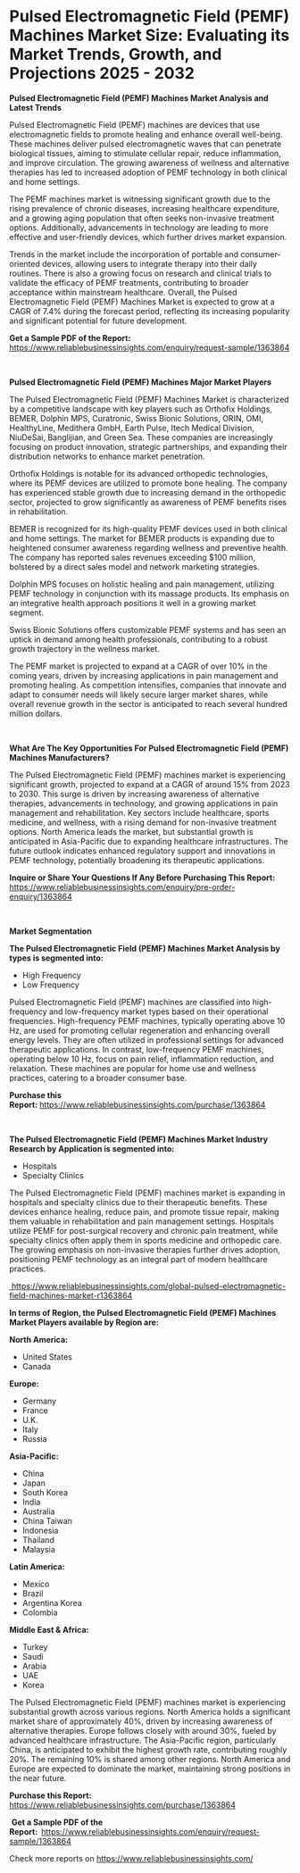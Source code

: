 <p><h1>Pulsed Electromagnetic Field (PEMF) Machines Market Size: Evaluating its Market Trends, Growth, and Projections 2025 - 2032</h1></p><p><strong>Pulsed Electromagnetic Field (PEMF) Machines Market Analysis and Latest Trends</strong></p>
<p><p>Pulsed Electromagnetic Field (PEMF) machines are devices that use electromagnetic fields to promote healing and enhance overall well-being. These machines deliver pulsed electromagnetic waves that can penetrate biological tissues, aiming to stimulate cellular repair, reduce inflammation, and improve circulation. The growing awareness of wellness and alternative therapies has led to increased adoption of PEMF technology in both clinical and home settings.</p><p>The PEMF machines market is witnessing significant growth due to the rising prevalence of chronic diseases, increasing healthcare expenditure, and a growing aging population that often seeks non-invasive treatment options. Additionally, advancements in technology are leading to more effective and user-friendly devices, which further drives market expansion. </p><p>Trends in the market include the incorporation of portable and consumer-oriented devices, allowing users to integrate therapy into their daily routines. There is also a growing focus on research and clinical trials to validate the efficacy of PEMF treatments, contributing to broader acceptance within mainstream healthcare. Overall, the Pulsed Electromagnetic Field (PEMF) Machines Market is expected to grow at a CAGR of 7.4% during the forecast period, reflecting its increasing popularity and significant potential for future development.</p></p>
<p><strong>Get a Sample PDF of the Report:&nbsp;</strong> <a href="https://www.reliablebusinessinsights.com/enquiry/request-sample/1363864?utm_campaign=2290&utm_medium=2&utm_source=Github&utm_content=ia&utm_term=28022025&utm_id=pulsed-electromagnetic-field-pemf-machines">https://www.reliablebusinessinsights.com/enquiry/request-sample/1363864</a></p>
<p>&nbsp;</p>
<p><strong>Pulsed Electromagnetic Field (PEMF) Machines Major Market Players</strong></p>
<p><p>The Pulsed Electromagnetic Field (PEMF) Machines Market is characterized by a competitive landscape with key players such as Orthofix Holdings, BEMER, Dolphin MPS, Curatronic, Swiss Bionic Solutions, ORIN, OMI, HealthyLine, Medithera GmbH, Earth Pulse, Itech Medical Division, NiuDeSai, Banglijian, and Green Sea. These companies are increasingly focusing on product innovation, strategic partnerships, and expanding their distribution networks to enhance market penetration.</p><p>Orthofix Holdings is notable for its advanced orthopedic technologies, where its PEMF devices are utilized to promote bone healing. The company has experienced stable growth due to increasing demand in the orthopedic sector, projected to grow significantly as awareness of PEMF benefits rises in rehabilitation.</p><p>BEMER is recognized for its high-quality PEMF devices used in both clinical and home settings. The market for BEMER products is expanding due to heightened consumer awareness regarding wellness and preventive health. The company has reported sales revenues exceeding $100 million, bolstered by a direct sales model and network marketing strategies.</p><p>Dolphin MPS focuses on holistic healing and pain management, utilizing PEMF technology in conjunction with its massage products. Its emphasis on an integrative health approach positions it well in a growing market segment.</p><p>Swiss Bionic Solutions offers customizable PEMF systems and has seen an uptick in demand among health professionals, contributing to a robust growth trajectory in the wellness market.</p><p>The PEMF market is projected to expand at a CAGR of over 10% in the coming years, driven by increasing applications in pain management and promoting healing. As competition intensifies, companies that innovate and adapt to consumer needs will likely secure larger market shares, while overall revenue growth in the sector is anticipated to reach several hundred million dollars.</p></p>
<p>&nbsp;</p>
<p><strong>What Are The Key Opportunities For Pulsed Electromagnetic Field (PEMF) Machines Manufacturers?</strong></p>
<p><p>The Pulsed Electromagnetic Field (PEMF) machines market is experiencing significant growth, projected to expand at a CAGR of around 15% from 2023 to 2030. This surge is driven by increasing awareness of alternative therapies, advancements in technology, and growing applications in pain management and rehabilitation. Key sectors include healthcare, sports medicine, and wellness, with a rising demand for non-invasive treatment options. North America leads the market, but substantial growth is anticipated in Asia-Pacific due to expanding healthcare infrastructures. The future outlook indicates enhanced regulatory support and innovations in PEMF technology, potentially broadening its therapeutic applications.</p></p>
<p><strong>Inquire or Share Your Questions If Any Before Purchasing This Report:</strong> <a href="https://www.reliablebusinessinsights.com/enquiry/pre-order-enquiry/1363864?utm_campaign=2290&utm_medium=2&utm_source=Github&utm_content=ia&utm_term=28022025&utm_id=pulsed-electromagnetic-field-pemf-machines">https://www.reliablebusinessinsights.com/enquiry/pre-order-enquiry/1363864</a></p>
<p>&nbsp;</p>
<p><strong>Market Segmentation</strong></p>
<p><strong>The Pulsed Electromagnetic Field (PEMF) Machines Market Analysis by types is segmented into:</strong></p>
<p><ul><li>High Frequency</li><li>Low Frequency</li></ul></p>
<p><p>Pulsed Electromagnetic Field (PEMF) machines are classified into high-frequency and low-frequency market types based on their operational frequencies. High-frequency PEMF machines, typically operating above 10 Hz, are used for promoting cellular regeneration and enhancing overall energy levels. They are often utilized in professional settings for advanced therapeutic applications. In contrast, low-frequency PEMF machines, operating below 10 Hz, focus on pain relief, inflammation reduction, and relaxation. These machines are popular for home use and wellness practices, catering to a broader consumer base.</p></p>
<p><strong>Purchase this Report:&nbsp;</strong><a href="https://www.reliablebusinessinsights.com/purchase/1363864?utm_campaign=2290&utm_medium=2&utm_source=Github&utm_content=ia&utm_term=28022025&utm_id=pulsed-electromagnetic-field-pemf-machines">https://www.reliablebusinessinsights.com/purchase/1363864</a></p>
<p>&nbsp;</p>
<p><strong>The Pulsed Electromagnetic Field (PEMF) Machines Market Industry Research by Application is segmented into:</strong></p>
<p><ul><li>Hospitals</li><li>Specialty Clinics</li></ul></p>
<p><p>The Pulsed Electromagnetic Field (PEMF) machines market is expanding in hospitals and specialty clinics due to their therapeutic benefits. These devices enhance healing, reduce pain, and promote tissue repair, making them valuable in rehabilitation and pain management settings. Hospitals utilize PEMF for post-surgical recovery and chronic pain treatment, while specialty clinics often apply them in sports medicine and orthopedic care. The growing emphasis on non-invasive therapies further drives adoption, positioning PEMF technology as an integral part of modern healthcare practices.</p></p>
<p><a href="https://www.reliablebusinessinsights.com/global-pulsed-electromagnetic-field-machines-market-r1363864?utm_campaign=2290&utm_medium=2&utm_source=Github&utm_content=ia&utm_term=28022025&utm_id=pulsed-electromagnetic-field-pemf-machines">&nbsp;https://www.reliablebusinessinsights.com/global-pulsed-electromagnetic-field-machines-market-r1363864</a></p>
<p><strong>In terms of Region, the Pulsed Electromagnetic Field (PEMF) Machines Market Players available by Region are:</strong></p>
<p>
    <p> <strong> North America: </strong>
        <ul>
            <li>United States</li>
            <li>Canada</li>
        </ul>
        </p> 
    <p> <strong> Europe: </strong>
        <ul>
            <li>Germany</li>
            <li>France</li>
            <li>U.K.</li>
            <li>Italy</li>
            <li>Russia</li>
        </ul>
        </p> 
    <p> <strong> Asia-Pacific: </strong>
        <ul>
            <li>China</li>
            <li>Japan</li>
            <li>South Korea</li>
            <li>India</li>
            <li>Australia</li>
            <li>China Taiwan</li>
            <li>Indonesia</li>
            <li>Thailand</li>
            <li>Malaysia</li>
        </ul>
        </p> 
    <p> <strong> Latin America: </strong>
        <ul>
            <li>Mexico</li>
            <li>Brazil</li>
            <li>Argentina Korea</li>
            <li>Colombia</li>
        </ul>
        </p> 
    <p> <strong> Middle East & Africa: </strong>
        <ul>
            <li>Turkey</li>
            <li>Saudi</li>
            <li>Arabia</li>
            <li>UAE</li>
            <li>Korea</li>
        </ul>
    </p>
    </p>
<p><p>The Pulsed Electromagnetic Field (PEMF) machines market is experiencing substantial growth across various regions. North America holds a significant market share of approximately 40%, driven by increasing awareness of alternative therapies. Europe follows closely with around 30%, fueled by advanced healthcare infrastructure. The Asia-Pacific region, particularly China, is anticipated to exhibit the highest growth rate, contributing roughly 20%. The remaining 10% is shared among other regions. North America and Europe are expected to dominate the market, maintaining strong positions in the near future.</p></p>
<p><strong>Purchase this Report: </strong><a href="https://www.reliablebusinessinsights.com/purchase/1363864?utm_campaign=2290&utm_medium=2&utm_source=Github&utm_content=ia&utm_term=28022025&utm_id=pulsed-electromagnetic-field-pemf-machines">https://www.reliablebusinessinsights.com/purchase/1363864</a></p>
<p>&nbsp;<strong>Get a Sample PDF of the Report:&nbsp;&nbsp;</strong><a href="https://www.reliablebusinessinsights.com/enquiry/request-sample/1363864?utm_campaign=2290&utm_medium=2&utm_source=Github&utm_content=ia&utm_term=28022025&utm_id=pulsed-electromagnetic-field-pemf-machines">https://www.reliablebusinessinsights.com/enquiry/request-sample/1363864</a></p>
<p><strong></strong></p>
<p>Check more reports on <a href="https://www.reliablebusinessinsights.com/?utm_campaign=2290&utm_medium=2&utm_source=Github&utm_content=ia&utm_term=28022025&utm_id=pulsed-electromagnetic-field-pemf-machines">https://www.reliablebusinessinsights.com/</a></p>